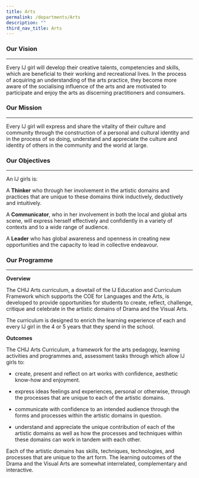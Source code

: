 ```yaml
---
title: Arts
permalink: /departments/Arts
description: ""
third_nav_title: Arts
---
```

### Our Vision

* * *

Every IJ girl will develop their creative talents, competencies and skills, which are beneficial to their working and recreational lives. In the process of acquiring an understanding of the arts practice, they become more aware of the socialising influence of the arts and are motivated to participate and enjoy the arts as discerning practitioners and consumers.

### Our Mission

* * *

Every IJ girl will express and share the vitality of their culture and community through the construction of a personal and cultural identity and in the process of so doing, understand and appreciate the culture and identity of others in the community and the world at large.

### Our Objectives

* * *

An IJ girls is:

  

A **Thinker** who through her involvement in the artistic domains and practices that are unique to these domains think inductively, deductively and intuitively.

  

A **Communicator**, who in her involvement in both the local and global arts scene, will express herself effectively and confidently in a variety of contexts and to a wide range of audience.

  

A **Leader** who has global awareness and openness in creating new opportunities and the capacity to lead in collective endeavour.

### Our Programme

* * *

**Overview**

  

The CHIJ Arts curriculum, a dovetail of the IJ Education and Curriculum Framework which supports the COE for Languages and the Arts, is developed to provide opportunities for students to create, reflect, challenge, critique and celebrate in the artistic domains of Drama and the Visual Arts.

  

The curriculum is designed to enrich the learning experience of each and every IJ girl in the 4 or 5 years that they spend in the school.

  

**Outcomes**

  

The CHIJ Arts Curriculum, a framework for the arts pedagogy, learning activities and programmes and, assessment tasks through which allow IJ girls to:

  

*   create, present and reflect on art works with confidence, aesthetic know-how and enjoyment.  
    
*   express ideas feelings and experiences, personal or otherwise, through the processes that are unique to each of the artistic domains.  
    
*   communicate with confidence to an intended audience through the forms and processes within the artistic domains in question.  
    
*   understand and appreciate the unique contribution of each of the artistic domains as well as how the processes and techniques within these domains can work in tandem with each other.  
    

  

Each of the artistic domains has skills, techniques, technologies, and processes that are unique to the art form. The learning outcomes of the Drama and the Visual Arts are somewhat interrelated, complementary and interactive.